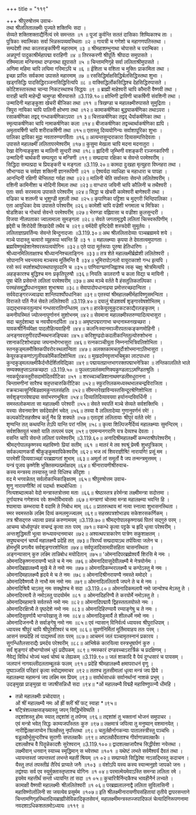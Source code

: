+++
title = "११९"

+++
श्रीपुरुषोत्तम उवाच-  
तथा श्रीललितालक्ष्मीः पूज्यते शक्तिभिः सदा ।  
सेव्यते शक्तिशक्ताद्यैर्नित्यं रमे समन्ततः ॥१ ॥
पूजां कुर्वन्ति सततं दासिकाः शिष्यिकाश्च ताः ।  
पुत्रिकाः स्वात्मिकाः सर्वा भिन्नरूपव्यवस्थिताः ॥२ ॥
गायत्री च गणेशो च महागणपतिस्तथा ।  
सम्पदेशी तथा कालसङ्कर्षिणी महारमाम् ॥३ ॥
श्रीमहाशम्भुनाथा चोपासते च पराम्बिका ।  
अन्नपूर्णा पादुकाश्रीर्महापद्मा वराहिणी ॥४ ॥
तिरस्करणी श्रीपूर्तिः श्रीपादा समुपासते ।  
रश्मिमाला मन्त्रिनाथा दण्डनाथा ह्युपासते ॥५ ॥
चिन्तामणिगृहे सर्वा ललिताश्रीमुपासते ।  
अणिमा महिमा चापि लघिमा गरिमाऽपि च ॥६ ॥
ईशिता च वशिता च मुक्तिः प्राकामिता तथा ।  
इच्छा प्राप्तिः सर्वकामा उपासते महारमाम् ॥७ ॥
रससिद्धिर्माक्षसिद्धिर्बलसिद्धिस्तथा शुभाः ।  
खड्गसिद्धिः पादसिद्धिरञ्जनासिद्धिरित्यपि ॥८ ॥
वाक्सिद्धिर्लोकसिद्धिश्च देहसिद्धिरुपासते ।  
कोटिशस्तास्तथा चान्या निकटस्थाश्च सिद्धयः ॥९ ॥
ब्राह्मी माहेश्वरी चापि कौमारी वैष्णवी तथा ।  
वाराही चापि माहेन्द्री चामुण्डा श्रीरुपासते ॥3.119.१०॥
क्षोभिणी द्राविणी चाकर्षिणी संवशिनी तथा ।  
उन्मादिनी महाङ्कुशा खेचरी बीजिका तथा ॥११ ॥
त्रिखण्डा च महालक्ष्मीरुपासते सुमुद्रिताः ।  
त्रिपुरा नायिका चापि पालिनी क्षोभणा तथा ॥१२॥
कामाकर्षणिका बुद्ध्याकर्षणिका तथाऽपरा ।  
रसाकर्षणिका तद्वद् गन्धाकर्षणिकाऽपरा ॥१ ३॥
चित्ताकर्षणिका तद्वद् धैर्याकर्षणिका तथा ।  
स्मृत्याकर्षणिका चापि नामाकर्षणिका कला ॥१४॥
बीजाकर्षणिका तद्वच्चार्थाकर्षणिका ह्यपि ।  
अमृतावर्षिणी चापि शरीराकर्षिणी तथा ॥१५॥
एतास्तु दिव्ययोगिन्यः सर्वाशापूरिका शुभाः ।  
पालिका द्राविका मुद्रा नवतारुण्यगर्विताः ॥१६॥
अत्यन्तसुन्दराकारा दिव्यसम्पत्तिदेवताः ।  
उपासते महालक्ष्मीं ललितापरमेश्वरीम् ॥१७॥
कुसुमा मेखला चापि मदना मदनातुरा ।  
रेखा वेगिन्यङ्कुशा च मालिनी सुन्दरी तथा ॥१८॥
ह्लादिनी जृम्भिणी वशङ्करी रञ्जनकारिणी ।  
उन्मादिनी चार्थकरी सम्पत्पूरा च मन्त्रिणी ॥१९॥
सम्प्रदाया रक्षिका च सेवन्ते परमेश्वरीम् ।  
सिद्धिदा सम्पत्प्रदा च प्रियङ्करी च मङ्गला ॥3.119.२०॥
कामदा दुःखहा मृत्युहरा विघ्नहरा तथा ।  
सौभाग्यदा च सर्वज्ञा शक्तिनी ज्ञानरूपिणी ॥२१ ॥
ऐश्वर्यदा व्याधिहा च महाधारा च पापहा ।  
आनन्दिनी रक्षिणी चेप्सितदा गर्वहा तथा ॥२२॥
मालिनी चेति सर्वास्ताः सेवन्ते ललितेश्वरीम् ।  
वशिनी कामिनीशा च मोदिनी विमला तथा ॥२३॥
वाग्धारा जयिनी चापि कौलिनी च तथैश्वरी ।  
एताः सर्वाः सरस्वत्य उपासते परेश्वरीम् ॥२४॥
सिद्धा च खेचरी कामेश्वरी बाणेश्वरी तथा ।  
वज्रिका च शतघ्नी च भूशुण्डी मुशली तथा ॥२५॥
कृपाणिका पट्टिशा च मुद्गरी भिन्दिपालिका ।  
एता आयुधिका देव्य उपासते परेश्वरीम् ॥२६॥
कामेशी चापि वज्रेशी भगमाला च मित्रिका ।  
षोडशिका च गोचर्या सेवन्ते परमेश्वरीम् ॥२७॥
भेरुण्डा वह्निवासा च वज्रीशा कुलसुन्दरी ।  
विजया नीलपताका ज्वालामाला सुमङ्गला ॥२८॥
सेवते जगतामृद्ध्यै ललितां चित्स्वरूपिणीम् ।  
हृद्देवी च शिरोदेवी शिखादेवी तथैव च ॥२९॥
वर्मदेवी वृष्टिदेवी शस्त्रदेवी सुमूर्तयः ।  
ललिताज्ञाप्रवर्तिन्यः सेवन्ते बिन्दुनादजाः ॥3.119.३०॥
अथ श्रीललितादेव्याः पञ्चब्रह्ममये शये ।  
मञ्चे पादास्तु चत्वारो व्यूहरूपा भवन्ति हि ॥३ १ ॥
महालक्ष्म्याः कृपया ते देवतात्वमुपागताः ।  
ब्रह्मविष्णुमहेशानेश्वररूपत्वयोगिनः ॥३२॥
एते पादा मूर्तरूपाः पूरुषा हेतिधारिणः ।  
श्रीध्यानमिलिताक्षाश्च श्रीध्याननिश्चलाङ्गिनः ॥३३॥
तत्र शेते महालक्ष्मीर्ब्रह्मेशी ललितेश्वरी ।  
सोपानानि भवन्त्यस्य मञ्चस्य मूर्तिमन्ति वै ॥३४॥
भूमिरापोऽनलो वायुराकाशो गन्ध इत्यपि ।  
रसो रूपं स्पर्शशब्दोपस्थापायुपदानि च ॥३५॥
पाणिवाग्घ्राणजिह्वाश्च त्वक् चक्षुः श्रोत्रमित्यपि ।  
अहङ्कारश्च बुद्धिश्च मनः प्रकृतिपूरुषौ ॥३६॥
नियतिः कालरागौ च कला विद्या च मायिनी ।  
पूषा चेति प्रसेवन्ते ललितां परमेश्वरीम् ॥३७॥
अथ मञ्चे वर्तते वै हंसतुलिकतल्पिका ।  
परमहंसमूर्द्धोपधानयुक्ता शुभाश्रया ॥३८॥
सेवापादोपधानाढ्या प्रमोत्तरच्छदान्विता ।  
सर्ववेदाङ्गरज्ज्वाढ्या शान्तिपार्श्वोपधानिका ॥३९॥
एतस्यां श्रीमहालक्ष्मीर्महाविष्णुसमन्विता ।  
विराजते पतिं नैजं सेवते ललितेश्वरी ॥3.119.४०॥
दयालुं षोडशवर्षं शृङ्गारवेषशोभितम् ।  
उद्यद्भास्करतुल्याभं गन्धसारातिगन्धितम् ॥४१॥
हारकेयूरमुकुटकटकाद्यैरलङ्कृतम् ।  
कमनीयस्मितं ज्योत्स्नापूर्णाननं सुशोभनम् ॥४२॥
सेवमाना महालक्ष्मीस्तरुण्यादित्यभासुरा ।  
सदा चतुर्दशाब्दा च नवयौवनदर्पिता ॥४३॥
अमृष्टपद्मरागाभा चन्दनाब्जनखच्छरा ।  
यावकश्रीर्निर्व्यपेक्षा पादलौहित्यवाहिनी ॥४४॥
कलनिःस्वानमञ्जीरपतत्कङ्कणमोहिनी ।  
अनङ्गवरतूणीरदर्पोन्मथनजङ्घिका ॥४५॥
करिशुण्ढदोःकदलीकान्तितुल्योरुशोभना ।  
रशनाकटिशोभाढ्या जघनाभोगभासुरा ॥४६॥
रत्नकाञ्चीयुता निम्ननाभित्रिवलिशोभिता ।  
स्तनकुड्मलमौक्तिकपीवरोरःस्थलान्विता ॥४७॥
अलक्तकामचतुर्दोःशोभमानाऽतिभासुरा ।  
केयूरकङ्कणांऽगुलीयकोर्मिकादिशोभिता ॥४८॥
मुखदर्पणवृत्ताभचिबुका लाटपाधरा ।  
कुन्दकुड्मललक्ष्मीकैर्दन्तैर्दर्शितविद्यिका ॥४९॥
पद्मायतप्रान्तभागरक्तपद्माभनेत्रिका ॥
तन्तिकाललिते भाले सम्यक्क्लृप्ताऽलकच्छटा ॥3.119.५० ॥
फुल्लाऽवतंसमाणिक्यकुण्डलाऽऽमण्डितश्रुतिः ।  
नवकर्पूरकस्तूरीसदामोदितवीटिका ॥५१ ॥
शरच्चञ्चन्निशानाथमण्डलीमधुरानना ।  
चिन्तामणीनां सारैश्च क्लृप्तचारुकिरीटिका ॥५२॥
स्फुरत्तिलकमध्यस्थभालचन्द्रविराजिता ।  
वक्रचञ्चत्सुनिबिडक्षामकुन्तलसंहतिः ॥५२॥
सीमन्तरेखाविन्यस्तसिन्दूरश्रेणिशोभिता ।  
सर्वशृङ्गारवेषाढ्या सर्वाभरणभूषिता ॥५४॥
दिव्यातिदिव्यावयवा हर्यानन्दविवर्धिनी ।  
समस्तलोकमाता सा महालक्ष्मीः परेश्वरी ॥५५॥
सेवते स्वपतिं मञ्चे सेव्यते सर्वशक्तिभिः ।  
यस्याः सेवनमात्रेण सर्वदेवार्हणं भवेत् ॥५६॥
तस्या वै ललितादेव्या गुणानुवर्णनं रमे! ।  
कल्पकोटिसहस्रैश्च कर्तुं नैव हि शक्यते ॥५७॥
एतादृशं ललितायाः श्रीपुरं वर्तते रमे! ।  
शृण्वन्ति तत् कथयन्ति तेऽपि यान्ति परां गतिम् ॥५८॥
कृत्वा शिल्पिजनैर्दिव्यं महालक्ष्म्याः सुमन्दिरम् ।  
सर्वशक्तियुतं भक्तो याति तत्परमं पदम् ॥५९॥
एवमन्यनगराणि यत्र देव्यश्च देवताः ।  
वसन्ति चापि सेवन्ते ललितां परमेश्वरीम् ॥3.119.६०॥
अनादिश्रीमहालक्ष्मीं कम्भराश्रीपरेश्वरीम् ।  
श्रीमद्गोपालकृष्णस्य महाविष्णोः प्रियां सतीम् ॥६१ ॥
मातरं मे तव श्वश्रूं प्रेमर्षेः शुभपुत्रिकाम् ।  
सर्वकल्याणकर्त्री श्रीकुङ्कुमवापिकेश्वरीम् ॥६२॥
भज त्वं शिवराज्ञीश्रि! नारायणि! प्रसूं मम ।  
पारमेशीं दिव्यवाञ्च्छां परब्रह्मगतां शुभाम् ॥६३॥
अमूर्ता तां समूर्तो वै जप तन्मन्त्रमुत्तमम् ।  
यन्त्रं पूजय कृष्णेशि भुक्तिसम्पत्प्रमोक्षदम् ॥६४॥
श्रीनारायणीश्रीरुवाच-  
कस्य मन्त्रस्य तस्यास्तु जपो विधिश्च कीदृशः ।  
वद मे भगवन्नेतत् सर्वलोकाभिकाङ्क्षितम् ॥६५॥
श्रीपुरुषोत्तम उवाच-  
शृणु नारायणीश्रि! त्वं पदार्थाः शब्दबोधिताः ।  
नित्यशब्दात्मको वेदो मन्त्रास्तत्रोत्तमा मताः ॥६६॥
श्रेष्ठास्तत्र हरेर्मन्त्रा लक्ष्मीमन्त्रा सदोत्तमा ।  
दुर्गायाश्च गणेशस्य रवेः शम्भोर्विभावसोः ॥६७॥
मन्त्राणां चोत्तमा मन्त्रा महालक्ष्म्या भवन्ति हि ।  
श्यामायाः कम्भराया वै वदामि ते निबोध माम् ॥६८॥
प्रातरुत्थाय मां नत्वा स्नात्वा शुभासनस्थिता ।  
स्मर स्वमस्तके लक्ष्मि दिव्यं कमलमुज्ज्वलम् ॥६९॥
सहस्रपत्रशोभाड्य सकेशरसकर्णिकम् ।  
तत्र श्रीसद्गरु ध्यात्वा प्रसन्नं करुणामयम् ॥3.119.७०॥
श्रीमद्गोपालकृष्णाख्यं पितरं सद्गुरुं परम् ।  
आचम्य चोर्ध्वपुण्डंर सचन्द्रं कृत्वा ततः परम् ॥७१॥
स्कन्धे कृत्वा पट्टके च हृदि धृत्वा परेश्वरीम् ।  
अन्तःशुद्धिमती भूत्वा सन्ध्यावन्दनमाचर ॥७२॥
अश्वत्थपत्राकारेण पात्रेण सकुशाक्षतम् ।  
सपुष्पचन्दनं चार्घ्यं महालक्ष्म्यै प्रदेहि तत् ॥७३॥
त्रिरर्घ्यं सम्प्रदायाऽथ तर्पयित्वा जलेन च ।  
होमभूमिं प्रगत्वैव सर्वशृङ्गारशोभिता ॥७४॥
सर्वपूजादिसामग्रीसहिता चासनस्थिता ।  
अङ्गन्यासान् कुरु लक्ष्मि तान्निबोध मयोदितान् ॥७५॥
'ओमनादिपरब्रह्मेश्वर्यै शिरसि मे नमः ।  
ओमनादिकृष्णनारायण्यै भाले च मे नमः ॥७६॥
ओमनादिवासुदेवीलक्ष्म्यै मे नेत्रयोर्नमः ।  
ओमनादिब्रह्मलक्ष्म्यै मुखे मे ते नमो नमः ॥७७॥
ओमनादिकम्भरालक्ष्म्यै च कण्ठेऽस्तु मे नमः ।  
ओमनादिमहालक्ष्म्यै हृदये मे च ते नमः ॥७८॥
ओमनादिश्रीनरायण्यै नमस्ते ममोदरे ।  
ओमनादिवैष्णव्यै ते नाभौ मम नमो नमः ॥७९॥
ओमनादिललितायै जघने ते च मे नमः ।  
ओमनादिश्रियै चाऽस्तु नमः सक्थ्नोश्च मे सदा ॥3.119.८०॥
ओमनादिकमलायै नमो जान्वोश्च मेऽस्तु ते ।  
ओमनादिरमायै ते नमोऽस्तु पादयोर्मम ॥८१ ॥
ओमनादिहरिण्यै ते करयोर्मे नमोऽस्तु ते ।  
ओमनादिमहामात्रे सर्वतस्ते नमो नमः ॥८२॥
ओमनादिपद्मायै द्विहस्ततलयोस्ते नमः ।  
ओमनादिरक्षित्र्यै ते पृष्ठदेशे नमो नमः ॥८३॥
ओमनादिहिरण्यायै रम्याङ्गेषु च ते नमः ।  
ओमनादिसुवर्णायै भाग्यरेखासु ते नमः ॥८४॥
ओमनादिकुमार्यै ते शीलधर्मे नमो नमः ।  
ओमनादिजनन्यै ते सर्वाङ्गेषु नमो नमः ॥८५॥
एवं न्यासान् विनिर्वर्त्य ध्यायस्व श्रीपुराधिपाम् ।  
ध्यायस्व श्रीपुरं चापि श्रीपुरेशीश्वरं च माम् ॥८६॥
सुवर्णनिर्मितां मूर्तिमावाहय ततः परम् ।  
आसनं सम्प्रदेहि त्वं पाद्यमर्घ्यं ततः परम् ॥८७॥
आचमनं जलं पञ्चामृतस्नानं प्रकारय ।  
सुगन्धितैलसाराद्यैः प्रमर्दय परेश्वरीम् ॥८८॥
आभिषेकं कारयित्वा वस्त्रभूषार्पणं कुरु ।  
सर्वं शृङ्गारं सौभाग्योत्तमं धूपं प्रदीपकम् ॥८९॥
नमस्कारं दण्डवच्चाऽरार्त्रिकं च प्रदक्षिणम् ।  
नैवेद्यं विविधं भोज्यं भक्ष्यं चोष्यं च लेह्यकम् ॥3.119.९०॥
जलं शाकादि वै पेयं दुग्धसारं च पायसम् ।  
जलपानं नागवल्लीदलताम्बूलकं फलम् ॥९१॥
प्रदेहि श्रीमहालक्ष्म्यै क्षमापराधनं वृणु ।  
पुष्पाञ्जलिं परिहारं कृत्वा स्वोद्यममाचर ॥९२॥
ततश्च तुलसीमालां धृत्वा मन्त्रं जप प्रिये ।  
महालक्ष्म्या महामन्त्रं जप लक्ष्मि मम प्रियम् ॥९३॥
सर्वार्थसाधकं सर्वानर्थानां नाशकं प्रभुम् ।  
उदङ्मुखा प्राङ्मुखा वा जपश्रीसन्निधौ सदा ॥९४॥
*ओं महालक्ष्म्यै विद्महै महाविष्णुपत्न्यै धीमहि ।  
* तन्नो महालक्ष्मीः प्रचोदयात् ।  
ओं श्रीं महालक्ष्म्यै नमः ओं ह्रीं क्लीं श्रीं फट् स्वाहा *॥९५॥
* षट्त्रिंशल्लक्षसङ्ख्यास्तु जपन् सिद्धिर्भविष्यति ।  
तद्दशांशस्तु होमः स्यात् तद्दशांशं तु तर्पणम् ॥९६॥
तद्दशांशं तु भक्तानां भोजनं समुपाचर ।  
एवं मन्त्रो भवेत् सिद्धः काम्यजपाँस्ततः कुरु ॥९७॥
लक्षमात्रं जपित्वा तु मनुष्यान् वशमानयेत् ।  
नारीर्द्विलक्षजाप्येन त्रिलक्षैस्तु नृपाँस्तथा ॥९८॥
चतुर्लक्षैर्नागकन्याः पातालस्त्रीस्तु पञ्चभिः ।  
षडूलक्षैर्भूसुन्दरीश्च सुराणीः सप्तलक्षकैः ॥९९॥
अष्टलक्षैर्देवताश्च गीर्वाणान्नवलक्षकैः ।  
दशलक्षैश्च वै पितॄन्नेकादशैः सुरेश्वरान् ॥3.119.१००॥
द्वादशलक्षजापैश्च सिद्धीर्वशा नयेत्तथा ।  
लक्ष्मीवान् धनवान् स्याच्च स्मृद्धिमान् स भवेत्तथा ॥१०१ ॥
यथेष्टं लभते सर्वमैश्वर्यं दैवतं तथा ।  
ध्यायन्तस्तां जपन्तस्तां लभन्ते महतीं श्रियम् ॥१ ०२॥
सम्प्राप्यते सिद्धिरेषा नाऽसद्भिस्तु कदाचन ।  
यैस्तु तप्तं तपस्तीव्रं तैरियं प्राप्यते जनैः ॥१०३ ॥
वंशोऽपि यस्य कस्य स्यान्मनुज्ञो जापको जनः ।  
तद्वंश्याः सर्व एव स्युर्मुक्तास्तृप्ताश्च योगिनः ॥१ ०४॥
परमात्मेयमेवाऽस्ति समन्त्रा ललिता रमे ।  
इयमेव महत्तीर्थं सन्तो ध्यायन्ति तां सदा ॥१ ०५॥
कुचारित्रैर्निन्दकैश्च भावहीनैर्न लभ्यते ।  
कामाक्षी वैष्णवी महालक्ष्मीः श्रीललितेश्वरी ॥१ ०६॥
परब्रह्मलालनाद्वै ललिता सुविलासिनी ।  
महाविष्णोर्लालिनी सा जयत्येव प्रसूर्मम ॥१०७॥
इति श्रीलक्ष्मीनारायणीयसंहितायां तृतीये द्वापरसन्ताने चिन्तामणिगृहस्थितदिव्यब्राह्मीसेविकादिकृतसेवनं, महालक्ष्मीमन्त्रस्तज्जपादिफलं चेत्यादिनिरूपणनामा नवदशाऽधिकशततमोऽध्यायः ॥११९ ॥
    

